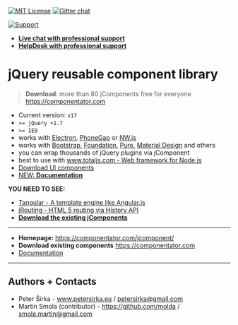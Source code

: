 [![MIT License][license-image]][license-url] [![Gitter chat](https://badges.gitter.im/totaljs/framework.png)](https://gitter.im/totaljs/jComponent)

[![Support](https://www.totaljs.com/img/button-support.png?v=2)](https://www.totaljs.com/support/)

- [__Live chat with professional support__](https://messenger.totaljs.com)
- [__HelpDesk with professional support__](https://helpdesk.totaljs.com)

# jQuery reusable component library

> __Download__: more than 80 jComponents free for everyone <https://componentator.com>

- Current version: `v17`
- `>= jQuery +1.7`
- `>= IE9`
- works with [Electron](electron.atom.io), [PhoneGap](http://phonegap.com/) or [NW.js](https://github.com/nwjs/nw.js/)
- works with [Bootstrap](http://getbootstrap.com/), [Foundation](http://foundation.zurb.com/), [Pure](http://purecss.io/), [Material Design](http://www.getmdl.io/) and others
- you can wrap thousands of jQuery plugins via jComponent
- best to use with [www.totaljs.com - Web framework for Node.js](http://www.totaljs.com)
- [Download UI components](https://componentator.com)
- [NEW: __Documentation__](https://wiki.totaljs.com/jcomponent/)

__YOU NEED TO SEE:__

- [Tangular - A template engine like Angular.js](https://github.com/totaljs/Tangular)
- [jRouting - HTML 5 routing via History API](https://github.com/totaljs/jRouting)
- [__Download the existing jComponents__](https://componentator.com)

***

- __Homepage:__ <https://componentator.com/jcomponent/>
- __Download existing components__ <https://componentator.com>
- [Documentation](https://wiki.totaljs.com/jcomponent/01-welcome/)

***

## Authors + Contacts

- Peter Širka - www.petersirka.eu / <petersirka@gmail.com>
- Martin Smola (contributor) - <https://github.com/molda> / <smola.martin@gmail.com>

[license-image]: http://img.shields.io/badge/license-MIT-blue.svg?style=flat
[license-url]: license.txt
